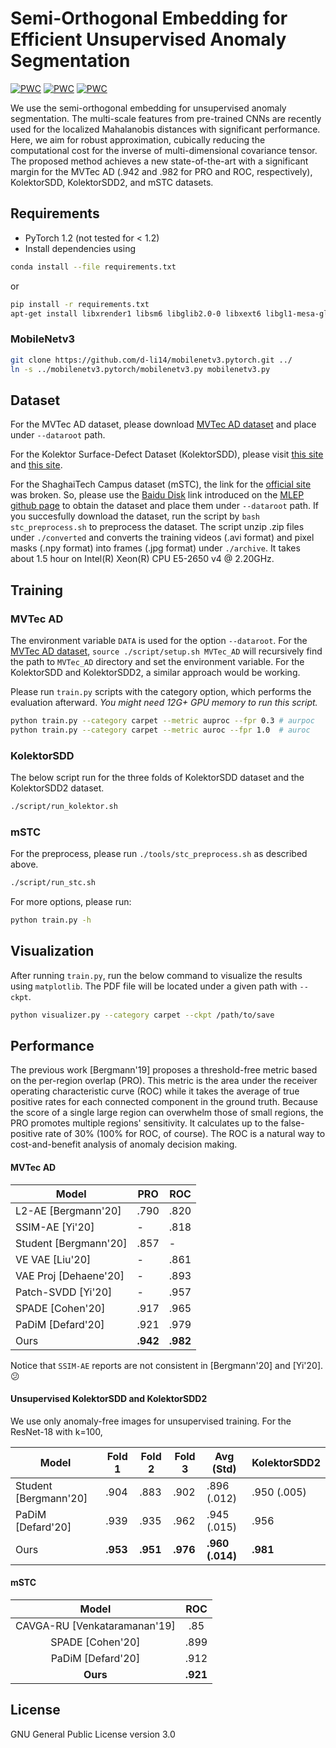 # Semi-Orthogonal Embedding for Efficient Unsupervised Anomaly Segmentation

[![PWC](https://img.shields.io/endpoint.svg?url=https://paperswithcode.com/badge/semi-orthogonal-embedding-for-efficient/anomaly-detection-on-mvtec-ad)](https://paperswithcode.com/sota/anomaly-detection-on-mvtec-ad?p=semi-orthogonal-embedding-for-efficient)
[![PWC](https://img.shields.io/endpoint.svg?url=https://paperswithcode.com/badge/semi-orthogonal-embedding-for-efficient/unsupervised-anomaly-detection-on-kolektorsdd)](https://paperswithcode.com/sota/unsupervised-anomaly-detection-on-kolektorsdd?p=semi-orthogonal-embedding-for-efficient)
[![PWC](https://img.shields.io/endpoint.svg?url=https://paperswithcode.com/badge/semi-orthogonal-embedding-for-efficient/unsupervised-anomaly-detection-on)](https://paperswithcode.com/sota/unsupervised-anomaly-detection-on?p=semi-orthogonal-embedding-for-efficient)

We use the semi-orthogonal embedding for unsupervised anomaly segmentation. The multi-scale features from pre-trained CNNs are recently used for the localized Mahalanobis distances with significant performance. Here, we aim for robust approximation, cubically reducing the computational cost for the inverse of multi-dimensional covariance tensor. The proposed method achieves a new state-of-the-art with a significant margin for the MVTec AD (.942 and .982 for PRO and ROC, respectively), KolektorSDD, KolektorSDD2, and mSTC datasets.

## Requirements

- PyTorch 1.2 (not tested for < 1.2)
- Install dependencies using

```bash
conda install --file requirements.txt
```

or 

```bash
pip install -r requirements.txt
apt-get install libxrender1 libsm6 libglib2.0-0 libxext6 libgl1-mesa-glx  # for opencv
```

### MobileNetv3

```bash
git clone https://github.com/d-li14/mobilenetv3.pytorch.git ../
ln -s ../mobilenetv3.pytorch/mobilenetv3.py mobilenetv3.py
```

## Dataset

For the MVTec AD dataset, please download [MVTec AD dataset](ftp://guest:GU.205dldo@ftp.softronics.ch/mvtec_anomaly_detection/mvtec_anomaly_detection.tar.xz) and place under `--dataroot` path.

For the Kolektor Surface-Defect Dataset (KolektorSDD), please visit [this site](http://www.vicos.si/Downloads/KolektorSDD) and [this site](http://www.vicos.si/Downloads/KolektorSDD2).

For the ShaghaiTech Campus dataset (mSTC), the link for the [official site](https://svip-lab.github.io/dataset/campus_dataset.html) was broken. So, please use the [Baidu Disk](https://pan.baidu.com/s/1j0TEt-2Dw3kcfdX-LCF0YQ#list/path=%2Fdatasets%2FShanghaiTechDataset) link introduced on the [MLEP github page](https://github.com/svip-lab/MLEP) to obtain the dataset and place them under `--dataroot` path. 
If you succesfully download the dataset, run the script by `bash stc_preprocess.sh` to preprocess the dataset. The script unzip .zip files under `./converted` and converts the training videos (.avi format) and pixel masks (.npy format) into frames (.jpg format) under `./archive`. It takes about 1.5 hour on Intel(R) Xeon(R) CPU E5-2650 v4 @ 2.20GHz.

## Training

### MVTec AD

The environment variable `DATA` is used for the option `--dataroot`. For the [MVTec AD dataset](https://www.mvtec.com/company/research/datasets/mvtec-ad/), `source ./script/setup.sh MVTec_AD` will recursively find the path to `MVTec_AD` directory and set the environment variable.
For the KolektorSDD and KolektorSDD2, a similar approach would be working.

Please run `train.py` scripts with the category option, which performs the evaluation afterward. *You might need 12G+ GPU memory to run this script.*

```bash
python train.py --category carpet --metric auproc --fpr 0.3 # aurpoc
python train.py --category carpet --metric auroc --fpr 1.0  # auroc
```

### KolektorSDD

The below script run for the three folds of KolektorSDD dataset and the KolektorSDD2 dataset.

```bash
./script/run_kolektor.sh
```

### mSTC

For the preprocess, please run `./tools/stc_preprocess.sh` as described above.

```bash
./script/run_stc.sh
```

For more options, please run:

```bash
python train.py -h
```

## Visualization

After running `train.py`, run the below command to visualize the results using `matplotlib`. The PDF file will be located under a given path with `--ckpt`.

```bash
python visualizer.py --category carpet --ckpt /path/to/save
```

## Performance

The previous work [Bergmann'19] proposes a threshold-free metric based on the per-region overlap (PRO). This metric is the area under the receiver operating characteristic curve (ROC) while it takes the average of true positive rates for each connected component in the ground truth. Because the score of a single large region can overwhelm those of small regions, the PRO promotes multiple regions' sensitivity. It calculates up to the false-positive rate of 30% (100% for ROC, of course). The ROC is a natural way to cost-and-benefit analysis of anomaly decision making.

#### MVTec AD

Model                 |   PRO   |   ROC
----------------------|---------|---------
L2-AE [Bergmann'20]   |  .790   |  .820
SSIM-AE [Yi'20]       |    -    |  .818
Student [Bergmann'20] |  .857   |    -
VE VAE [Liu'20]       |    -    |  .861
VAE Proj [Dehaene'20] |    -    |  .893
Patch-SVDD [Yi'20]    |    -    |  .957
SPADE [Cohen'20]      |  .917   |  .965
PaDiM [Defard'20]     |  .921   |  .979
Ours                  |**.942** | **.982**

Notice that `SSIM-AE` reports are not consistent in [Bergmann'20] and [Yi'20]. :confused:

#### Unsupervised KolektorSDD and KolektorSDD2

We use only anomaly-free images for unsupervised training. For the ResNet-18 with k=100,

Model                 | Fold 1 | Fold 2 | Fold 3 | Avg (Std)     | KolektorSDD2
----------------------|--------|--------|--------|---------------|--------------
Student [Bergmann'20] | .904   | .883   | .902   | .896 (.012)   | .950 (.005)
PaDiM [Defard'20]     | .939   | .935   | .962   | .945 (.015)   | .956
Ours                  |**.953**|**.951**|**.976**|**.960 (.014)**|**.981**

#### mSTC

|             Model            |    ROC   |
|:----------------------------:|:--------:|
| CAVGA-RU [Venkataramanan'19] |    .85   |
|       SPADE [Cohen'20]       |   .899   |
|       PaDiM [Defard'20]      |   .912   |
|           **Ours**           | **.921** |

## License

GNU General Public License version 3.0
